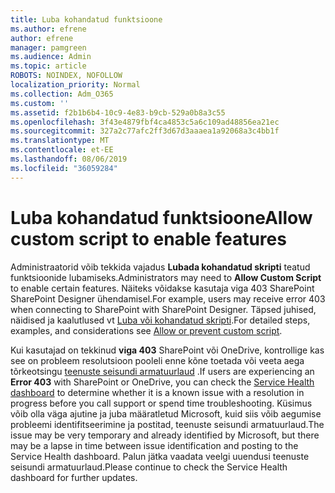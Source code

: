 ```yaml
---
title: Luba kohandatud funktsioone
ms.author: efrene
author: efrene
manager: pamgreen
ms.audience: Admin
ms.topic: article
ROBOTS: NOINDEX, NOFOLLOW
localization_priority: Normal
ms.collection: Adm_O365
ms.custom: ''
ms.assetid: f2b1b6b4-10c9-4e83-b9cb-529a0b8a3c55
ms.openlocfilehash: 3f43e4879fbf4ca4853c5a6c109ad48856ea21ec
ms.sourcegitcommit: 327a2c77afc2ff3d67d3aaaea1a92068a3c4bb1f
ms.translationtype: MT
ms.contentlocale: et-EE
ms.lasthandoff: 08/06/2019
ms.locfileid: "36059284"
---
```

# <a name="allow-custom-script-to-enable-features"></a><span data-ttu-id="95450-102">Luba kohandatud funktsioone</span><span class="sxs-lookup"><span data-stu-id="95450-102">Allow custom script to enable features</span></span>

<span data-ttu-id="95450-103">Administraatorid võib tekkida vajadus **Lubada kohandatud skripti** teatud funktsioonide lubamiseks.</span><span class="sxs-lookup"><span data-stu-id="95450-103">Administrators may need to **Allow Custom Script** to enable certain features.</span></span> <span data-ttu-id="95450-104">Näiteks võidakse kasutaja viga 403 SharePoint SharePoint Designer ühendamisel.</span><span class="sxs-lookup"><span data-stu-id="95450-104">For example, users may receive error 403 when connecting to SharePoint with SharePoint Designer.</span></span> <span data-ttu-id="95450-105">Täpsed juhised, näidised ja kaalutlused vt [Luba või kohandatud skripti](https://docs.microsoft.com/sharepoint/allow-or-prevent-custom-script).</span><span class="sxs-lookup"><span data-stu-id="95450-105">For detailed steps, examples, and considerations see [Allow or prevent custom script](https://docs.microsoft.com/sharepoint/allow-or-prevent-custom-script).</span></span>

<span data-ttu-id="95450-106">Kui kasutajad on tekkinud **viga 403** SharePoint või OneDrive, kontrollige kas see on probleem resolutsioon pooleli enne kõne toetada või veeta aega tõrkeotsingu [teenuste seisundi armatuurlaud](https://admin.microsoft.com/AdminPortal/Home#/servicehealth) .</span><span class="sxs-lookup"><span data-stu-id="95450-106">If users are experiencing an **Error 403** with SharePoint or OneDrive, you can check the [Service Health dashboard](https://admin.microsoft.com/AdminPortal/Home#/servicehealth) to determine whether it is a known issue with a resolution in progress before you call support or spend time troubleshooting.</span></span> <span data-ttu-id="95450-107">Küsimus võib olla väga ajutine ja juba määratletud Microsoft, kuid siis võib aegumise probleemi identifitseerimine ja postitad, teenuste seisundi armatuurlaud.</span><span class="sxs-lookup"><span data-stu-id="95450-107">The issue may be very temporary and already identified by Microsoft, but there may be a lapse in time between issue identification and posting to the Service Health dashboard.</span></span> <span data-ttu-id="95450-108">Palun jätka vaadata veelgi uuendusi teenuste seisundi armatuurlaud.</span><span class="sxs-lookup"><span data-stu-id="95450-108">Please continue to check the Service Health dashboard for further updates.</span></span>

